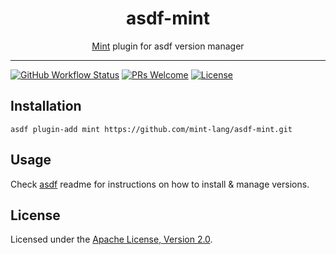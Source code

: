 <div align="center">
<h1>asdf-mint</h1>
<span><a href="https://www.mint-lang.com">Mint</a> plugin for asdf version manager</span>
</div>
<hr />

[![GitHub Workflow Status](https://img.shields.io/github/workflow/status/mint-lang/asdf-mint/Main%20workflow?style=flat-square)](https://github.com/mint-lang/asdf-mint/actions)
[![PRs Welcome](https://img.shields.io/badge/PRs-welcome-brightgreen.svg?style=flat-square)](http://makeapullrequest.com)
[![License](https://img.shields.io/github/license/mint-lang/asdf-mint?style=flat-square&color=brightgreen)](https://github.com/mint-lang/asdf-mint/blob/master/LICENSE)

## Installation

```
asdf plugin-add mint https://github.com/mint-lang/asdf-mint.git
```

## Usage

Check [asdf](https://github.com/asdf-vm/asdf) readme for instructions on how to
install & manage versions.

## License

Licensed under the
[Apache License, Version 2.0](https://www.apache.org/licenses/LICENSE-2.0).
